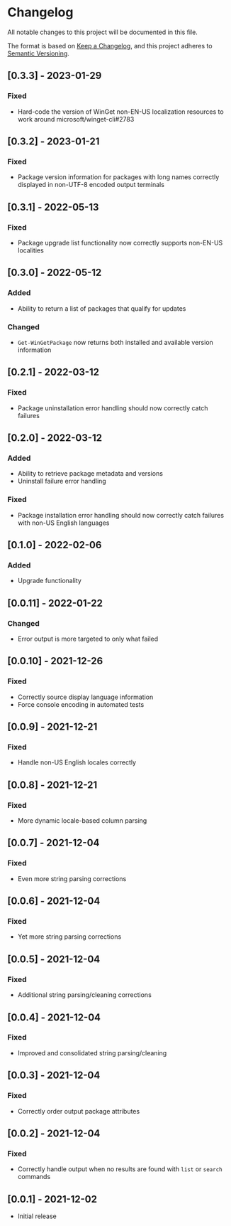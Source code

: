 # Changelog
All notable changes to this project will be documented in this file.

The format is based on [Keep a Changelog](https://keepachangelog.com/en/1.0.0/),
and this project adheres to [Semantic Versioning](https://semver.org/spec/v2.0.0.html).

## [0.3.3] - 2023-01-29
### Fixed
- Hard-code the version of WinGet non-EN-US localization resources to work around microsoft/winget-cli#2783

## [0.3.2] - 2023-01-21
### Fixed
- Package version information for packages with long names correctly displayed in non-UTF-8 encoded output terminals

## [0.3.1] - 2022-05-13
### Fixed
- Package upgrade list functionality now correctly supports non-EN-US localities

## [0.3.0] - 2022-05-12
### Added
- Ability to return a list of packages that qualify for updates
### Changed
- `Get-WinGetPackage` now returns both installed and available version information

## [0.2.1] - 2022-03-12
### Fixed
- Package uninstallation error handling should now correctly catch failures

## [0.2.0] - 2022-03-12
### Added
- Ability to retrieve package metadata and versions
- Uninstall failure error handling
### Fixed
- Package installation error handling should now correctly catch failures with non-US English languages

## [0.1.0] - 2022-02-06
### Added
- Upgrade functionality

## [0.0.11] - 2022-01-22
### Changed
- Error output is more targeted to only what failed

## [0.0.10] - 2021-12-26
### Fixed
- Correctly source display language information
- Force console encoding in automated tests

## [0.0.9] - 2021-12-21
### Fixed
- Handle non-US English locales correctly

## [0.0.8] - 2021-12-21
### Fixed
- More dynamic locale-based column parsing

## [0.0.7] - 2021-12-04
### Fixed
- Even more string parsing corrections

## [0.0.6] - 2021-12-04
### Fixed
- Yet more string parsing corrections

## [0.0.5] - 2021-12-04
### Fixed
- Additional string parsing/cleaning corrections

## [0.0.4] - 2021-12-04
### Fixed
- Improved and consolidated string parsing/cleaning

## [0.0.3] - 2021-12-04
### Fixed
- Correctly order output package attributes

## [0.0.2] - 2021-12-04
### Fixed
- Correctly handle output when no results are found with `list` or `search` commands

## [0.0.1] - 2021-12-02
- Initial release
